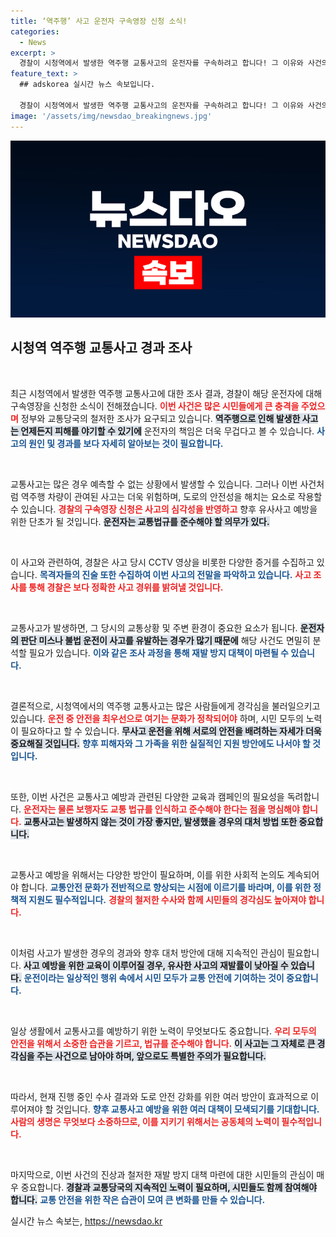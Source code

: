 ```yaml
---
title: ‘역주행’ 사고 운전자 구속영장 신청 소식!
categories:
  - News
excerpt: >
  경찰이 시청역에서 발생한 역주행 교통사고의 운전자를 구속하려고 합니다! 그 이유와 사건의 전말, 그리고 향후 수사 방향을 확인해 보세요.
feature_text: >
  ## adskorea 실시간 뉴스 속보입니다.

  경찰이 시청역에서 발생한 역주행 교통사고의 운전자를 구속하려고 합니다! 그 이유와 사건의 전말, 그리고 향후 수사 방향을 확인해 보세요.
image: '/assets/img/newsdao_breakingnews.jpg'
---
```


<p><img src="/assets/img/newsdao_breakingnews.jpg" alt="adskorea 속보" /></p>

<h2 data-ke-size="size26">시청역 역주행 교통사고 경과 조사</h2>

<p data-ke-size="size16">&nbsp;</p>

<p>최근 시청역에서 발생한 역주행 교통사고에 대한 조사 결과, 경찰이 해당 운전자에 대해 구속영장을 신청한 소식이 전해졌습니다. <b><span style="color: #ee2323;">이번 사건은 많은 시민들에게 큰 충격을 주었으며</span></b> 정부와 교통당국의 철저한 조사가 요구되고 있습니다. <b><span style="background-color: #21538527;">역주행으로 인해 발생한 사고는 언제든지 피해를 야기할 수 있기에</span></b> 운전자의 책임은 더욱 무겁다고 볼 수 있습니다. <b><span style="color: #1a5490;">사고의 원인 및 경과를 보다 자세히 알아보는 것이 필요합니다.</span></b></p>

<p data-ke-size="size16">&nbsp;</p>

<p>교통사고는 많은 경우 예측할 수 없는 상황에서 발생할 수 있습니다. 그러나 이번 사건처럼 역주행 차량이 관여된 사고는 더욱 위험하며, 도로의 안전성을 해치는 요소로 작용할 수 있습니다. <b><span style="color: #ee2323;">경찰의 구속영장 신청은 사고의 심각성을 반영하고</span></b> 향후 유사사고 예방을 위한 단초가 될 것입니다. <b><span style="background-color: #21538527;">운전자는 교통법규를 준수해야 할 의무가 있다.</span></b></p>

<p data-ke-size="size16">&nbsp;</p>

<p>이 사고와 관련하여, 경찰은 사고 당시 CCTV 영상을 비롯한 다양한 증거를 수집하고 있습니다. <b><span style="color: #1a5490;">목격자들의 진술 또한 수집하여 이번 사고의 전말을 파악하고 있습니다.</span></b> <b><span style="color: #ee2323;">사고 조사를 통해 경찰은 보다 정확한 사고 경위를 밝혀낼 것입니다.</span></b></p>

<p data-ke-size="size16">&nbsp;</p>

<p>교통사고가 발생하면, 그 당시의 교통상황 및 주변 환경이 중요한 요소가 됩니다. <b><span style="background-color: #21538527;">운전자의 판단 미스나 불법 운전이 사고를 유발하는 경우가 많기 때문에</span></b> 해당 사건도 면밀히 분석할 필요가 있습니다. <b><span style="color: #1a5490;">이와 같은 조사 과정을 통해 재발 방지 대책이 마련될 수 있습니다.</span></b></p>

<p data-ke-size="size16">&nbsp;</p>

<p>결론적으로, 시청역에서의 역주행 교통사고는 많은 사람들에게 경각심을 불러일으키고 있습니다. <b><span style="color: #ee2323;">운전 중 안전을 최우선으로 여기는 문화가 정착되어야</span></b> 하며, 시민 모두의 노력이 필요하다고 할 수 있습니다. <b><span style="background-color: #21538527;">무사고 운전을 위해 서로의 안전을 배려하는 자세가 더욱 중요해질 것입니다.</span></b> <b><span style="color: #1a5490;">향후 피해자와 그 가족을 위한 실질적인 지원 방안에도 나서야 할 것입니다.</span></b></p>

<p data-ke-size="size16">&nbsp;</p>

<p>또한, 이번 사건은 교통사고 예방과 관련된 다양한 교육과 캠페인의 필요성을 독려합니다. <b><span style="color: #ee2323;">운전자는 물론 보행자도 교통 법규를 인식하고 준수해야 한다는 점을 명심해야 합니다.</span></b> <b><span style="background-color: #21538527;">교통사고는 발생하지 않는 것이 가장 좋지만, 발생했을 경우의 대처 방법 또한 중요합니다.</span></b> </p>

<p data-ke-size="size16">&nbsp;</p>

<p>교통사고 예방을 위해서는 다양한 방안이 필요하며, 이를 위한 사회적 논의도 계속되어야 합니다. <b><span style="color: #1a5490;">교통안전 문화가 전반적으로 향상되는 시점에 이르기를 바라며, 이를 위한 정책적 지원도 필수적입니다.</span></b> <b><span style="color: #ee2323;">경찰의 철저한 수사와 함께 시민들의 경각심도 높아져야 합니다.</span></b> </p>

<p data-ke-size="size16">&nbsp;</p>

<p>이처럼 사고가 발생한 경우의 경과와 향후 대처 방안에 대해 지속적인 관심이 필요합니다. <b><span style="background-color: #21538527;">사고 예방을 위한 교육이 이루어질 경우, 유사한 사고의 재발률이 낮아질 수 있습니다.</span></b> <b><span style="color: #1a5490;">운전이라는 일상적인 행위 속에서 시민 모두가 교통 안전에 기여하는 것이 중요합니다.</span></b> </p>

<p data-ke-size="size16">&nbsp;</p>

<p>일상 생활에서 교통사고를 예방하기 위한 노력이 무엇보다도 중요합니다. <b><span style="color: #ee2323;">우리 모두의 안전을 위해서 소중한 습관을 기르고, 법규를 준수해야 합니다.</span></b> <b><span style="background-color: #21538527;">이 사고는 그 자체로 큰 경각심을 주는 사건으로 남아야 하며, 앞으로도 특별한 주의가 필요합니다.</span></b> </p>

<p data-ke-size="size16">&nbsp;</p>

<p>따라서, 현재 진행 중인 수사 결과와 도로 안전 강화를 위한 여러 방안이 효과적으로 이루어져야 할 것입니다. <b><span style="color: #1a5490;">향후 교통사고 예방을 위한 여러 대책이 모색되기를 기대합니다.</span></b> <b><span style="color: #ee2323;">사람의 생명은 무엇보다 소중하므로, 이를 지키기 위해서는 공동체의 노력이 필수적입니다.</span></b> </p>

<p data-ke-size="size16">&nbsp;</p>

<p>마지막으로, 이번 사건의 진상과 철저한 재발 방지 대책 마련에 대한 시민들의 관심이 매우 중요합니다. <b><span style="background-color: #21538527;">경찰과 교통당국의 지속적인 노력이 필요하며, 시민들도 함께 참여해야 합니다.</span></b> <b><span style="color: #1a5490;">교통 안전을 위한 작은 습관이 모여 큰 변화를 만들 수 있습니다.</span></b> </p>
실시간 뉴스 속보는, <a href="https://newsdao.kr" rel="dofollow">https://newsdao.kr</a>


